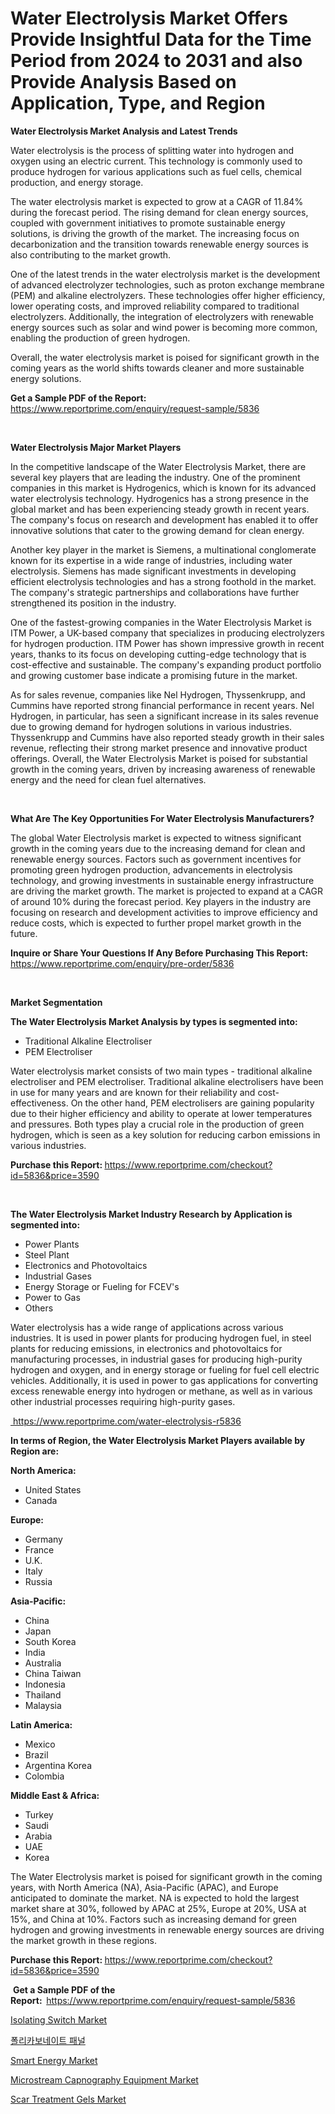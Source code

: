 <p><h1>Water Electrolysis Market Offers Provide Insightful Data for the Time Period from 2024 to 2031 and also Provide Analysis Based on Application, Type, and Region</h1></p><p><strong>Water Electrolysis Market Analysis and Latest Trends</strong></p>
<p><p>Water electrolysis is the process of splitting water into hydrogen and oxygen using an electric current. This technology is commonly used to produce hydrogen for various applications such as fuel cells, chemical production, and energy storage.</p><p>The water electrolysis market is expected to grow at a CAGR of 11.84% during the forecast period. The rising demand for clean energy sources, coupled with government initiatives to promote sustainable energy solutions, is driving the growth of the market. The increasing focus on decarbonization and the transition towards renewable energy sources is also contributing to the market growth.</p><p>One of the latest trends in the water electrolysis market is the development of advanced electrolyzer technologies, such as proton exchange membrane (PEM) and alkaline electrolyzers. These technologies offer higher efficiency, lower operating costs, and improved reliability compared to traditional electrolyzers. Additionally, the integration of electrolyzers with renewable energy sources such as solar and wind power is becoming more common, enabling the production of green hydrogen.</p><p>Overall, the water electrolysis market is poised for significant growth in the coming years as the world shifts towards cleaner and more sustainable energy solutions.</p></p>
<p><strong>Get a Sample PDF of the Report:&nbsp;</strong> <a href="https://www.reportprime.com/enquiry/request-sample/5836">https://www.reportprime.com/enquiry/request-sample/5836</a></p>
<p>&nbsp;</p>
<p><strong>Water Electrolysis Major Market Players</strong></p>
<p><p>In the competitive landscape of the Water Electrolysis Market, there are several key players that are leading the industry. One of the prominent companies in this market is Hydrogenics, which is known for its advanced water electrolysis technology. Hydrogenics has a strong presence in the global market and has been experiencing steady growth in recent years. The company's focus on research and development has enabled it to offer innovative solutions that cater to the growing demand for clean energy.</p><p>Another key player in the market is Siemens, a multinational conglomerate known for its expertise in a wide range of industries, including water electrolysis. Siemens has made significant investments in developing efficient electrolysis technologies and has a strong foothold in the market. The company's strategic partnerships and collaborations have further strengthened its position in the industry.</p><p>One of the fastest-growing companies in the Water Electrolysis Market is ITM Power, a UK-based company that specializes in producing electrolyzers for hydrogen production. ITM Power has shown impressive growth in recent years, thanks to its focus on developing cutting-edge technology that is cost-effective and sustainable. The company's expanding product portfolio and growing customer base indicate a promising future in the market.</p><p>As for sales revenue, companies like Nel Hydrogen, Thyssenkrupp, and Cummins have reported strong financial performance in recent years. Nel Hydrogen, in particular, has seen a significant increase in its sales revenue due to growing demand for hydrogen solutions in various industries. Thyssenkrupp and Cummins have also reported steady growth in their sales revenue, reflecting their strong market presence and innovative product offerings. Overall, the Water Electrolysis Market is poised for substantial growth in the coming years, driven by increasing awareness of renewable energy and the need for clean fuel alternatives.</p></p>
<p>&nbsp;</p>
<p><strong>What Are The Key Opportunities For Water Electrolysis Manufacturers?</strong></p>
<p><p>The global Water Electrolysis market is expected to witness significant growth in the coming years due to the increasing demand for clean and renewable energy sources. Factors such as government incentives for promoting green hydrogen production, advancements in electrolysis technology, and growing investments in sustainable energy infrastructure are driving the market growth. The market is projected to expand at a CAGR of around 10% during the forecast period. Key players in the industry are focusing on research and development activities to improve efficiency and reduce costs, which is expected to further propel market growth in the future.</p></p>
<p><strong>Inquire or Share Your Questions If Any Before Purchasing This Report:</strong> <a href="https://www.reportprime.com/enquiry/pre-order/5836">https://www.reportprime.com/enquiry/pre-order/5836</a></p>
<p>&nbsp;</p>
<p><strong>Market Segmentation</strong></p>
<p><strong>The Water Electrolysis Market Analysis by types is segmented into:</strong></p>
<p><ul><li>Traditional Alkaline Electroliser</li><li>PEM Electroliser</li></ul></p>
<p><p>Water electrolysis market consists of two main types - traditional alkaline electroliser and PEM electroliser. Traditional alkaline electrolisers have been in use for many years and are known for their reliability and cost-effectiveness. On the other hand, PEM electrolisers are gaining popularity due to their higher efficiency and ability to operate at lower temperatures and pressures. Both types play a crucial role in the production of green hydrogen, which is seen as a key solution for reducing carbon emissions in various industries.</p></p>
<p><strong>Purchase this Report:&nbsp;</strong><a href="https://www.reportprime.com/checkout?id=5836&price=3590">https://www.reportprime.com/checkout?id=5836&price=3590</a></p>
<p>&nbsp;</p>
<p><strong>The Water Electrolysis Market Industry Research by Application is segmented into:</strong></p>
<p><ul><li>Power Plants</li><li>Steel Plant</li><li>Electronics and Photovoltaics</li><li>Industrial Gases</li><li>Energy Storage or Fueling for FCEV's</li><li>Power to Gas</li><li>Others</li></ul></p>
<p><p>Water electrolysis has a wide range of applications across various industries. It is used in power plants for producing hydrogen fuel, in steel plants for reducing emissions, in electronics and photovoltaics for manufacturing processes, in industrial gases for producing high-purity hydrogen and oxygen, and in energy storage or fueling for fuel cell electric vehicles. Additionally, it is used in power to gas applications for converting excess renewable energy into hydrogen or methane, as well as in various other industrial processes requiring high-purity gases.</p></p>
<p><a href="https://www.reportprime.com/water-electrolysis-r5836">&nbsp;https://www.reportprime.com/water-electrolysis-r5836</a></p>
<p><strong>In terms of Region, the Water Electrolysis Market Players available by Region are:</strong></p>
<p>
    <p> <strong> North America: </strong>
        <ul>
            <li>United States</li>
            <li>Canada</li>
        </ul>
        </p> 
    <p> <strong> Europe: </strong>
        <ul>
            <li>Germany</li>
            <li>France</li>
            <li>U.K.</li>
            <li>Italy</li>
            <li>Russia</li>
        </ul>
        </p> 
    <p> <strong> Asia-Pacific: </strong>
        <ul>
            <li>China</li>
            <li>Japan</li>
            <li>South Korea</li>
            <li>India</li>
            <li>Australia</li>
            <li>China Taiwan</li>
            <li>Indonesia</li>
            <li>Thailand</li>
            <li>Malaysia</li>
        </ul>
        </p> 
    <p> <strong> Latin America: </strong>
        <ul>
            <li>Mexico</li>
            <li>Brazil</li>
            <li>Argentina Korea</li>
            <li>Colombia</li>
        </ul>
        </p> 
    <p> <strong> Middle East & Africa: </strong>
        <ul>
            <li>Turkey</li>
            <li>Saudi</li>
            <li>Arabia</li>
            <li>UAE</li>
            <li>Korea</li>
        </ul>
    </p>
    </p>
<p><p>The Water Electrolysis market is poised for significant growth in the coming years, with North America (NA), Asia-Pacific (APAC), and Europe anticipated to dominate the market. NA is expected to hold the largest market share at 30%, followed by APAC at 25%, Europe at 20%, USA at 15%, and China at 10%. Factors such as increasing demand for green hydrogen and growing investments in renewable energy sources are driving the market growth in these regions.</p></p>
<p><strong>Purchase this Report: </strong><a href="https://www.reportprime.com/checkout?id=5836&price=3590">https://www.reportprime.com/checkout?id=5836&price=3590</a></p>
<p>&nbsp;<strong>Get a Sample PDF of the Report:&nbsp;&nbsp;</strong><a href="https://www.reportprime.com/enquiry/request-sample/5836">https://www.reportprime.com/enquiry/request-sample/5836</a></p>
<p><strong></strong></p>
<p><p><a href="https://github.com/SheilaBruen2023/Market-Research-Report-List-2/blob/main/isolating-switch-market.md">Isolating Switch Market</a></p><p><a href="https://github.com/laholand/Market-Research-Report-List-4/blob/main/414677660419.md">폴리카보네이트 패널</a></p><p><a href="https://github.com/marthawweekle/Market-Research-Report-List-2/blob/main/smart-energy-market.md">Smart Energy Market</a></p><p><a href="https://issuu.com/reportprime-2/docs/microstream-capnography-equipment-market-size-2030">Microstream Capnography Equipment Market</a></p><p><a href="https://issuu.com/reportprime-2/docs/scar-treatment-gels-market-size-2030.pptx">Scar Treatment Gels Market</a></p></p>